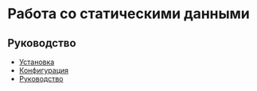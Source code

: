 Работа со статическими данными
===

## Руководство

* [Установка](install.md)
* [Конфигурация](config.md)
* [Руководство](guide.md)
